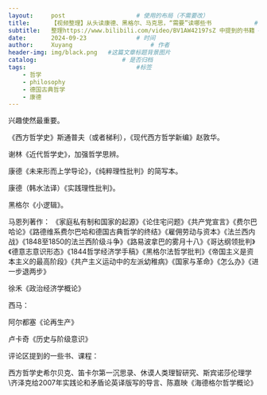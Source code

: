 ```yaml
---
layout:     post   				    # 使用的布局（不需要改）
title:      【视频整理】从头读康德、黑格尔、马克思，“需要”读哪些书			# 标题 
subtitle:   整理https://www.bilibili.com/video/BV1AW42197sZ 中提到的书籍 #副标题
date:       2024-09-23 				# 时间
author:     Xuyang						# 作者
header-img: img/black.png 	#这篇文章标题背景图片
catalog:  						# 是否归档
tags:								#标签
    - 哲学
    - philosophy
    - 德国古典哲学
    - 康德
---
```


兴趣使然最重要。

《西方哲学史》斯通普夫（或者梯利），《现代西方哲学新编》赵敦华。

谢林《近代哲学史》，加强哲学思辨。

康德《未来形而上学导论》，《纯粹理性批判》的简写本。 

康德（韩水法译）《实践理性批判》。

黑格尔《小逻辑》。

马恩列著作：
《家庭私有制和国家的起源》《论住宅问题》《共产党宣言》《费尔巴哈论》《路德维系费尔巴哈和德国古典哲学的终结》《雇佣劳动与资本》《法兰西内战》《1848至1850的法兰西阶级斗争》《路易波拿巴的雾月十八》《哥达纲领批判》《德意志意识形态》《1844哲学经济学手稿》《黑格尔法哲学批判》《帝国主义是资本主义的最高阶段》《共产主义运动中的左派幼稚病》《国家与革命》《怎么办》《进一步退两步》

徐禾《政治经济学概论》

西马：

阿尔都塞《论再生产》

卢卡奇《历史与阶级意识》


评论区提到的一些书、课程：

西方哲学史希尔贝克、笛卡尔第一沉思录、休谟人类理智研究、斯宾诺莎伦理学\齐泽克给2007年实践论和矛盾论英译版写的导言、陈嘉映《海德格尔哲学概论》
